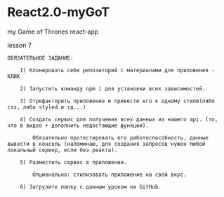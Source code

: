 # React2.0-myGoT
my Game of Thrones react-app

lesson 7

    ОБЯЗАТЕЛЬНОЕ ЗАДАНИЕ: 

        1) Клонировать себе репозиторий с материалами для приложения - КЛИК

        2) Запустить команду npm i для установки всех зависимостей.

        3) Отрефакторить приложение и привести его к одному стилю(либо css, либо styled и тд...)

        4) Создать сервис для получения всех данных из нашего api. (то, что в видео + дополнить недостающие функции).

            Обязательно протестировать его работоспособность, данные вывести в консоль (напоминаю, для создания запросов нужен любой локальный сервер, если без реакта).

        5) Разместить сервис в приложении.

            Опционально: стилизовать приложение на свой вкус.

        6) Загрузите папку с данным уроком на GitHub.
